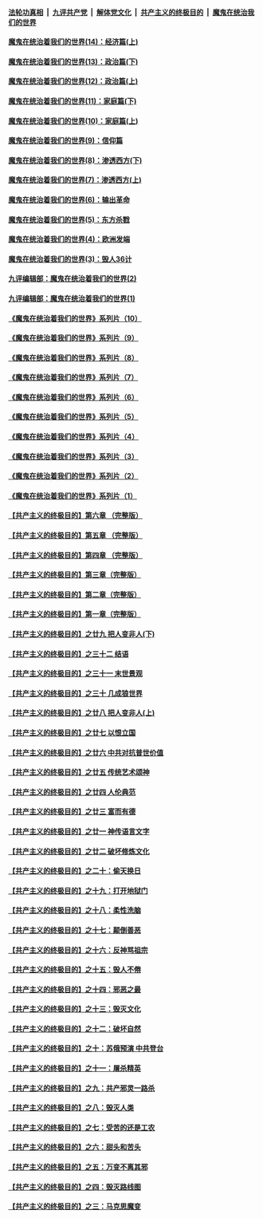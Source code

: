 ####  [法轮功真相](../../../../basic/blob/master/README.md?t=10072002) &nbsp;|&nbsp; [九评共产党](../../../../9ping.md/blob/master/README.md?t=10072002) &nbsp;|&nbsp; [解体党文化](../../../../jtdwh.md/blob/master/README.md?t=10072002)  &nbsp;|&nbsp; [共产主义的终极目的](../../../../gczydzjmd.md/blob/master/README.md?t=10072002) &nbsp;|&nbsp; [魔鬼在统治我们的世界](../../../../mgztzwmdsj.md/blob/master/README.md?t=10072002) 

#### [魔鬼在统治着我们的世界(14)：经济篇(上)](../pages/nsc422/n10457370.md?t=10072002) 

#### [魔鬼在统治着我们的世界(13)：政治篇(下)](../pages/nsc422/n10448270.md?t=10072002) 

#### [魔鬼在统治着我们的世界(12)：政治篇(上)](../pages/nsc422/n10444576.md?t=10072002) 

#### [魔鬼在统治着我们的世界(11)：家庭篇(下)](../pages/nsc422/n10440961.md?t=10072002) 

#### [魔鬼在统治着我们的世界(10)：家庭篇(上)](../pages/nsc422/n10435448.md?t=10072002) 

#### [魔鬼在统治着我们的世界(9)：信仰篇](../pages/nsc422/n10432159.md?t=10072002) 

#### [魔鬼在统治着我们的世界(8)：渗透西方(下)](../pages/nsc422/n10429603.md?t=10072002) 

#### [魔鬼在统治着我们的世界(7)：渗透西方(上)](../pages/nsc422/n10426013.md?t=10072002) 

#### [魔鬼在统治着我们的世界(6)：输出革命](../pages/nsc422/n10421536.md?t=10072002) 

#### [魔鬼在统治着我们的世界(5)：东方杀戮](../pages/nsc422/n10417707.md?t=10072002) 

#### [魔鬼在统治着我们的世界(4)：欧洲发端](../pages/nsc422/n10414890.md?t=10072002) 

#### [魔鬼在统治着我们的世界(3)：毁人36计](../pages/nsc422/n10411583.md?t=10072002) 

#### [九评编辑部：魔鬼在统治着我们的世界(2)](../pages/nsc422/n10410036.md?t=10072002) 

#### [九评编辑部：魔鬼在统治着我们的世界(1)](../pages/nsc422/n10406825.md?t=10072002) 

#### [《魔鬼在统治着我们的世界》系列片（10）](../pages/nsc422/n12292670.md?t=10072002) 

#### [《魔鬼在统治着我们的世界》系列片（9）](../pages/nsc422/n12290859.md?t=10072002) 

#### [《魔鬼在统治着我们的世界》系列片（8）](../pages/nsc422/n12287445.md?t=10072002) 

#### [《魔鬼在统治着我们的世界》系列片（7）](../pages/nsc422/n12283425.md?t=10072002) 

#### [《魔鬼在统治着我们的世界》系列片（6）](../pages/nsc422/n12282314.md?t=10072002) 

#### [《魔鬼在统治着我们的世界》系列片（5）](../pages/nsc422/n12281419.md?t=10072002) 

#### [《魔鬼在统治着我们的世界》系列片（4）](../pages/nsc422/n12274024.md?t=10072002) 

#### [《魔鬼在统治着我们的世界》系列片（3）](../pages/nsc422/n12271322.md?t=10072002) 

#### [《魔鬼在统治着我们的世界》系列片（2）](../pages/nsc422/n12269049.md?t=10072002) 

#### [《魔鬼在统治着我们的世界》系列片（1）](../pages/nsc422/n12267575.md?t=10072002) 

#### [【共产主义的终极目的】第六章 （完整版）](../pages/nsc422/n11428913.md?t=10072002) 

#### [【共产主义的终极目的】第五章 （完整版）](../pages/nsc422/n11428912.md?t=10072002) 

#### [【共产主义的终极目的】第四章 （完整版）](../pages/nsc422/n11428907.md?t=10072002) 

#### [【共产主义的终极目的】第三章（完整版）](../pages/nsc422/n11428848.md?t=10072002) 

#### [【共产主义的终极目的】第二章（完整版）](../pages/nsc422/n11428831.md?t=10072002) 

#### [【共产主义的终极目的】第一章（完整版）](../pages/nsc422/n11417651.md?t=10072002) 

#### [【共产主义的终极目的】之廿九 把人变非人(下)](../pages/nsc422/n11344140.md?t=10072002) 

#### [【共产主义的终极目的】之三十二 结语](../pages/nsc422/n11360535.md?t=10072002) 

#### [【共产主义的终极目的】之三十一 末世景观](../pages/nsc422/n11351129.md?t=10072002) 

#### [【共产主义的终极目的】之三十 几成狼世界](../pages/nsc422/n11348280.md?t=10072002) 

#### [【共产主义的终极目的】之廿八 把人变非人(上)](../pages/nsc422/n11340492.md?t=10072002) 

#### [【共产主义的终极目的】之廿七 以恨立国](../pages/nsc422/n11336944.md?t=10072002) 

#### [【共产主义的终极目的】之廿六 中共对抗普世价值](../pages/nsc422/n11324785.md?t=10072002) 

#### [【共产主义的终极目的】之廿五 传统艺术颂神](../pages/nsc422/n11296396.md?t=10072002) 

#### [【共产主义的终极目的】之廿四 人伦典范](../pages/nsc422/n11296397.md?t=10072002) 

#### [【共产主义的终极目的】之廿三 富而有德](../pages/nsc422/n11283598.md?t=10072002) 

#### [【共产主义的终极目的】之廿一 神传语言文字](../pages/nsc422/n11263265.md?t=10072002) 

#### [【共产主义的终极目的】之廿二 破坏修炼文化](../pages/nsc422/n11245728.md?t=10072002) 

#### [【共产主义的终极目的】之二十：偷天换日](../pages/nsc422/n11238846.md?t=10072002) 

#### [【共产主义的终极目的】之十九：打开地狱门](../pages/nsc422/n11206376.md?t=10072002) 

#### [【共产主义的终极目的】之十八：柔性洗脑](../pages/nsc422/n11199994.md?t=10072002) 

#### [【共产主义的终极目的】之十七：颠倒善恶](../pages/nsc422/n11179782.md?t=10072002) 

#### [【共产主义的终极目的】之十六：反神骂祖宗](../pages/nsc422/n11166798.md?t=10072002) 

#### [【共产主义的终极目的】之十五：毁人不倦](../pages/nsc422/n11166792.md?t=10072002) 

#### [【共产主义的终极目的】之十四：邪恶之最](../pages/nsc422/n11150249.md?t=10072002) 

#### [【共产主义的终极目的】之十三：毁灭文化](../pages/nsc422/n11135227.md?t=10072002) 

#### [【共产主义的终极目的】之十二：破坏自然](../pages/nsc422/n11135214.md?t=10072002) 

#### [【共产主义的终极目的】之十：苏俄预演 中共登台](../pages/nsc422/n11118424.md?t=10072002) 

#### [【共产主义的终极目的】之十一：屠杀精英](../pages/nsc422/n11118442.md?t=10072002) 

#### [【共产主义的终极目的】之九：共产邪灵一路杀](../pages/nsc422/n11114139.md?t=10072002) 

#### [【共产主义的终极目的】之八：毁灭人类](../pages/nsc422/n11108503.md?t=10072002) 

#### [【共产主义的终极目的】之七：受苦的还是工农](../pages/nsc422/n11101809.md?t=10072002) 

#### [【共产主义的终极目的】之六：甜头和苦头](../pages/nsc422/n11096971.md?t=10072002) 

#### [【共产主义的终极目的】之五：万变不离其邪](../pages/nsc422/n11091285.md?t=10072002) 

#### [【共产主义的终极目的】之四：毁灭路线图](../pages/nsc422/n11086284.md?t=10072002) 

#### [【共产主义的终极目的】之三：马克思魔变](../pages/nsc422/n11061941.md?t=10072002) 

